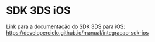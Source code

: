 # SDK 3DS iOS
Link para a documentação do SDK 3DS para iOS: https://developercielo.github.io/manual/integracao-sdk-ios
